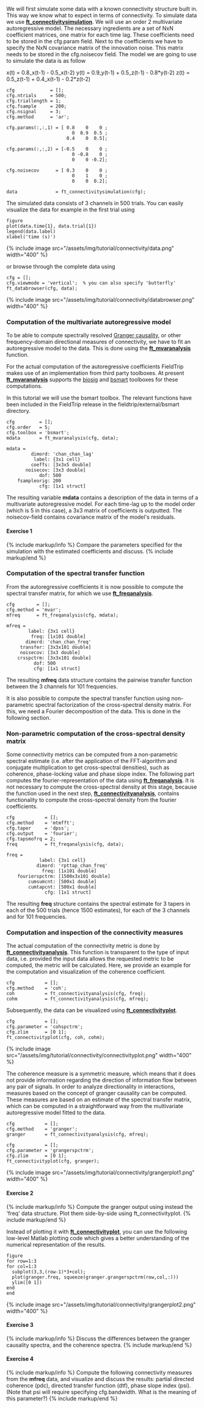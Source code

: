 We will first simulate some data with a known connectivity structure built in. This way we know what to expect in terms of connectivity. To simulate data we use **[ft_connectivitysimulation](/reference/ft_connectivitysimulation)**. We will use an order 2 multivariate autoregressive model. The necessary ingredients are a set of NxN coefficient matrices, one matrix for each time lag. These coefficients need to be stored in the cfg.param field. Next to the coefficients we have to specify the NxN covariance matrix of the innovation noise. This matrix needs to be stored in the cfg.noisecov field.
The model we are going to use to simulate the data is as follow

  x(t) = 0.8_x(t-1) - 0.5_x(t-2)
  y(t) = 0.9_y(t-1) + 0.5_z(t-1) - 0.8\*y(t-2)
  z(t) = 0.5_z(t-1) + 0.4_x(t-1) - 0.2\*z(t-2)

    cfg             = [];
    cfg.ntrials     = 500;
    cfg.triallength = 1;
    cfg.fsample     = 200;
    cfg.nsignal     = 3;
    cfg.method      = 'ar';

    cfg.params(:,:,1) = [ 0.8    0    0 ;
                            0  0.9  0.5 ;
                          0.4    0  0.5];

    cfg.params(:,:,2) = [-0.5    0    0 ;
                            0 -0.8    0 ;
                            0    0 -0.2];

    cfg.noisecov      = [ 0.3    0    0 ;
                            0    1    0 ;
                            0    0  0.2];

    data              = ft_connectivitysimulation(cfg);

The simulated data consists of 3 channels in 500 trials. You can easily visualize the data for example in the first trial using

    figure
    plot(data.time{1}, data.trial{1})
    legend(data.label)
    xlabel('time (s)')

{% include image src="/assets/img/tutorial/connectivity/data.png" width="400" %}

or browse through the complete data using

    cfg = [];
    cfg.viewmode = 'vertical';  % you can also specify 'butterfly'
    ft_databrowser(cfg, data);

{% include image src="/assets/img/tutorial/connectivity/databrowser.png" width="400" %}

### Computation of the multivariate autoregressive model

To be able to compute spectrally resolved [Granger causality](http://en.wikipedia.org/wiki/Granger_causality), or other frequency-domain directional measures of connectivity, we have to fit an autoregressive model to the data. This is done using the **[ft_mvaranalysis](/reference/ft_mvaranalysis)** function.

For the actual computation of the autoregressive coefficients FieldTrip makes use of an implementation from third party toolboxes. At present **[ft_mvaranalysis](/reference/ft_mvaranalysis)** supports the [biosig](http://biosig.sourceforge.net/) and [bsmart](http://www.brain-smart.org) toolboxes for these computations.

In this tutorial we will use the bsmart toolbox. The relevant functions have been included in the FieldTrip release in the fieldtrip/external/bsmart directory.

    cfg         = [];
    cfg.order   = 5;
    cfg.toolbox = 'bsmart';
    mdata       = ft_mvaranalysis(cfg, data);

    mdata =
             dimord: 'chan_chan_lag'
              label: {3x1 cell}
             coeffs: [3x3x5 double]
           noisecov: [3x3 double]
                dof: 500
        fsampleorig: 200
                cfg: [1x1 struct]

The resulting variable **mdata** contains a description of the data in terms of a multivariate autoregressive model. For each time-lag up to the model order (which is 5 in this case), a 3x3 matrix of coefficients is outputted. The noisecov-field contains covariance matrix of the model's residuals.

#### Exercise 1

{% include markup/info %}
Compare the parameters specified for the simulation with the estimated coefficients and discuss.
{% include markup/end %}

### Computation of the spectral transfer function

From the autoregressive coefficients it is now possible to compute the spectral transfer matrix, for which we use **[ft_freqanalysis](/reference/ft_freqanalysis)**.

    cfg        = [];
    cfg.method = 'mvar';
    mfreq      = ft_freqanalysis(cfg, mdata);

    mfreq =
            label: {3x1 cell}
             freq: [1x101 double]
           dimord: 'chan_chan_freq'
         transfer: [3x3x101 double]
         noisecov: [3x3 double]
        crsspctrm: [3x3x101 double]
              dof: 500
              cfg: [1x1 struct]

The resulting **mfreq** data structure contains the pairwise transfer function between the 3 channels for 101 frequencies.

It is also possible to compute the spectral transfer function using non-parametric spectral factorization of the cross-spectral density matrix. For this, we need a Fourier decomposition of the data. This is done in the following section.

### Non-parametric computation of the cross-spectral density matrix

Some connectivity metrics can be computed from a non-parametric spectral estimate (i.e. after the application of the FFT-algorithm and conjugate multiplication to get cross-spectral densities), such as coherence, phase-locking value and phase slope index. The following part computes the fourier-representation of the data using **[ft_freqanalysis](/reference/ft_freqanalysis)**. It is not necessary to compute the cross-spectral density at this stage, because the function used in the next step, **[ft_connectivityanalysis](/reference/ft_connectivityanalysis)**, contains functionality to compute the cross-spectral density from the fourier coefficients.

    cfg           = [];
    cfg.method    = 'mtmfft';
    cfg.taper     = 'dpss';
    cfg.output    = 'fourier';
    cfg.tapsmofrq = 2;
    freq          = ft_freqanalysis(cfg, data);

    freq =
                label: {3x1 cell}
               dimord: 'rpttap_chan_freq'
                 freq: [1x101 double]
        fourierspctrm: [1500x3x101 double]
            cumsumcnt: [500x1 double]
            cumtapcnt: [500x1 double]
                  cfg: [1x1 struct]

The resulting **freq** structure contains the spectral estimate for 3 tapers in each of the 500 trials (hence 1500 estimates), for each of the 3 channels and for 101 frequencies.

### Computation and inspection of the connectivity measures

The actual computation of the connectivity metric is done by **[ft_connectivityanalysis](/reference/ft_connectivityanalysis)**. This function is transparent to the type of input data, i.e. provided the input data allows the requested metric to be computed, the metric will be calculated. Here, we provide an example for the computation and visualization of the coherence coefficient.

    cfg           = [];
    cfg.method    = 'coh';
    coh           = ft_connectivityanalysis(cfg, freq);
    cohm          = ft_connectivityanalysis(cfg, mfreq);

Subsequently, the data can be visualized using **[ft_connectivityplot](/reference/ft_connectivityplot)**.

    cfg           = [];
    cfg.parameter = 'cohspctrm';
    cfg.zlim      = [0 1];
    ft_connectivityplot(cfg, coh, cohm);

{% include image src="/assets/img/tutorial/connectivity/connectivityplot.png" width="400" %}

The coherence measure is a symmetric measure, which means that it does not provide information regarding the direction of information flow between any pair of signals. In order to analyze directionality in interactions, measures based on the concept of granger causality can be computed. These measures are based on an estimate of the spectral transfer matrix, which can be computed in a straightforward way from the multivariate autoregressive model fitted to the data.

    cfg           = [];
    cfg.method    = 'granger';
    granger       = ft_connectivityanalysis(cfg, mfreq);

    cfg           = [];
    cfg.parameter = 'grangerspctrm';
    cfg.zlim      = [0 1];
    ft_connectivityplot(cfg, granger);

{% include image src="/assets/img/tutorial/connectivity/grangerplot1.png" width="400" %}

#### Exercise 2

{% include markup/info %}
Compute the granger output using instead the 'freq' data structure.  Plot them side-by-side using ft_connectivityplot.
{% include markup/end %}

Instead of plotting it with **[ft_connectivityplot](/reference/ft_connectivityplot)**, you can use the following low-level Matlab plotting code which gives a better understanding of the numerical representation of the results.

    figure
    for row=1:3
    for col=1:3
      subplot(3,3,(row-1)*3+col);
      plot(granger.freq, squeeze(granger.grangerspctrm(row,col,:)))
      ylim([0 1])
    end
    end

{% include image src="/assets/img/tutorial/connectivity/grangerplot2.png" width="400" %}

#### Exercise 3

{% include markup/info %}
Discuss the differences between the granger causality spectra, and the coherence spectra.
{% include markup/end %}

#### Exercise 4

{% include markup/info %}
Compute the following connectivity measures from the **mfreq** data, and visualize and discuss the results: partial directed coherence (pdc), directed transfer function (dtf), phase slope index (psi). (Note that psi will require specifying cfg.bandwidth. What is the meaning of this parameter?)
{% include markup/end %}
